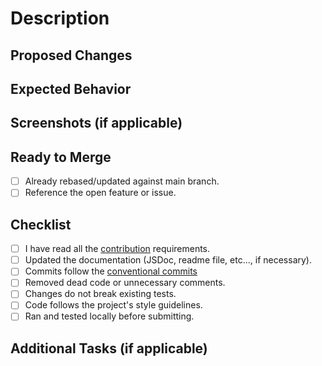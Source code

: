 # Description

[//]: <> (Describe the purpose of this Pull Request in detail. Include relevant information such as fixed bugs, added features, etc.)

<!--
Examples:

Fixes/Features:

- https://github.com/cjambrosi/instagram-follow-spy/issues/-<your-ticket-code>
-->

## Proposed Changes

[//]: <> (List the main changes made in this PR. It might be helpful to list important commits here.)

<!--
Examples:

- feat: description
- fix: description
- docs(readme): description
-->

## Expected Behavior

[//]: <> (If there are visual or behavioral changes, describe here how the application should behave after these changes are merged.)

## Screenshots (if applicable)

[//]: <> (If there are visual changes, add before/after screenshots here for reviewers to check the changes.)

## Ready to Merge

[//]: <> (Mark when this PR is ready to be merged.)

- [ ] Already rebased/updated against main branch.
- [ ] Reference the open feature or issue.

## Checklist

[//]: <> (Check the items as you complete the PR. This serves as a guide for you and reviewers.)

- [ ] I have read all the [contribution](https://github.com/cjambrosi/instagram-follow-spy/blob/main/CONTRIBUTING.md) requirements.
- [ ] Updated the documentation (JSDoc, readme file, etc..., if necessary).
- [ ] Commits follow the [conventional commits](https://www.conventionalcommits.org)
- [ ] Removed dead code or unnecessary comments.
- [ ] Changes do not break existing tests.
- [ ] Code follows the project's style guidelines.
- [ ] Ran and tested locally before submitting.

## Additional Tasks (if applicable)

[//]: <> (List any other tasks or steps that still need to be completed or addressed before merging the PR, if any.)
